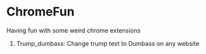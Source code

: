 # ChromeFun
Having fun with some weird chrome extensions

1. Trump_dumbass: Change trump text to Dumbass on any website 
